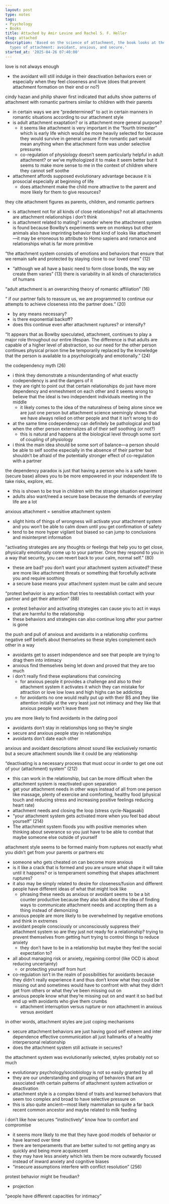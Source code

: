 ```yaml
---
layout: post
type: notes
tags:
- Psychology
- Books
title: Attached by Amir Levine and Rachel S. F. Heller
slug: attached
description: 'Based on the science of attachment, the book looks at the three basic
  types of attachment: avoidant, anxious, and secure.'
started_at: '2025-04-26 07:40:00'
---
```


love is not always enough
* the avoidant will still indulge in their deactivation behaviors even or especially when they feel closeness and love (does that prevent attachment formation on their end or no?)

cindy hazan and philip shaver first indicated that adults show patterns of attachment with romantic partners similar to children with their parents 
* in certain ways we are “predetermined” to act in certain manners in romantic situations according to our attachment style 
* is adult attachment exaptation? or is attachment more general purpose?
    * it seems like attachment is very important in the “fourth trimester” which is early life which would be more heavily selected for because they would survive in general unsure if the romantic part would mean anything when the attachment form was under selective pressures 
    * co-regulation of physiology doesn’t seem particularly helpful in adult attachment? or we’ve mythologized it to make it seem better but it seems to make more sense to me in the context of children where they cannot self soothe
* attachment affords supposed evolutionary advantage because it is prosocial especially at beginning of life 
    * does attachment make the child more attractive to the parent and more likely for them to give resources? 

they cite attachment figures as parents, children, and romantic partners 
* is attachment not for all kinds of close relationships? not all attachments are attachment relationships i don’t think
* is attachment related to mating? i wonder where the attachment system is found because Bowlby’s experiments were on monkeys but other animals also have imprinting behavior that kind of looks like attachment—it may be erroneous to attribute to Homo sapiens and romance and relationships what is far more primitive 

“the attachment system consists of emotions and behaviors that ensure that we remain safe and protected by staying close to our loved ones” (12)
* “although we all have a basic need to form close bonds, the way we create them varies” (13) there is variability in all kinds of characteristics of humans 

“adult attachment is an overarching theory of romantic affiliation” (16)

“ if our partner fails to reassure us, we are programmed to continue our attempts to achieve closeness into the partner does.” (20)
* by any means necessary?
* is there exponential backoff?
* does this continue even after attachment ruptures? or intensify?

“It appears that as Bowlby speculated, attachment, continues to play a major role throughout our entire lifespan. The difference is that adults are capable of a higher level of abstraction, so our need for the other person continues physical prison time be temporarily replaced by the knowledge that the person is available to a psychologically and emotionally.” (24)

the codependency myth (26)
* i think they demonstrate a misunderstanding of what exactly codependency is and the dangers of it
* they are right to point out that certain relationships do just have more dependency and enmeshment on each other and it seems wrong to believe that the ideal is two independent individuals meeting in the middle
    * it likely comes to the idea of the naturalness of being alone since we are just one person but attachment science seemingly shows that we have always relied on other people and that it isn’t wrong to do
* at the same time codependency can definitely be pathological and bad when the other person externalizes all of their self soothing (or not?)
    * this is natural and happens at the biological level through some sort of coupling of physiology
* i think the main idea should be some sort of balance—a person should be able to self soothe especially in the absence of their partner but shouldn’t be afraid of the potentially stronger effect of co-regulation with a partner 

the dependency paradox is just that having a person who is a safe haven (secure base) allows you to be more empowered in your independent life to take risks, explore, etc. 
* this is shown to be true in children with the strange situation experiment 
* adults also want/need a secure base because the demands of everyday life are a lot

anxious attachment = sensitive attachment system
* slight hints of things of wrongness will activate your attachment system and you won’t be able to calm down until you get confirmation of safety
* tend to be more hyper vigilant but biased so can jump to conclusions and misinterpret information

“activating strategies are any thoughts or feelings that help you to get close, physically emotionally come up to your partner. Once they respond to you in a way that security, you can revert back to your calm, normal self.” (80)
* these are bad? you don’t want your attachment system activated? these are more like attachment threats or something that forcefully activate you and require soothing
* a secure base means your attachment system must be calm and secure

“protest behavior is any action that tries to reestablish contact with your partner and get their attention” (88)
* protest behavior and activating strategies can cause you to act in ways that are harmful to the relationship 
* these behaviors and strategies can also continue long after your partner is gone 

the push and pull of anxious and avoidants in a relationship confirms negative self beliefs about themselves so these styles complement each other in a way
* avoidants get to assert independence and see that people are trying to drag them into intimacy
* anxious find themselves being let down and proved that they are too much 
* i don’t really find these explanations that convincing
    * for anxious people it provides a challenge and also to their attachment system it activates it which they can mistake for attraction or love low lows and high highs can be addicting
    * for avoidants no one would really put up with their BS and they like attention initially at the very least just not intimacy and they like that anxious people won’t leave them 

you are more likely to find avoidants in the dating pool
* avoidants don’t stay in relationships long so they’re single
* secure and anxious people stay in relationships 
* avoidants don’t date each other 

anxious and avoidant descriptions almost sound like exclusively romantic but a secure attachment sounds like it could be any relationship 

“deactivating is a necessary process that must occur in order to get one out of your (attachment) system” (212)
* this can work in the relationship, but can be more difficult when the attachment system is reactivated upon separation
* get your attachment needs in other ways instead of all from one person like massage, plenty of exercise and comforting, healthy food (physical touch and reducing stress and increasing positive feelings reducing heart rate)
* attachment needs and closing the loop (stress cycle-Nagasaki)
* “your attachment system gets activated more when you feel bad about yourself” (214)
* The attachment system floods you with positive memories when thinking about severance so you just have to be able to combat that maybe someone else outside of yourself

attachment style seems to be formed mainly from ruptures not exactly what you didn’t get from your parents or partners etc
* someone who gets cheated on can become more anxious 
* is it like a crack that is formed and you are unsure what shape it will take until it happens? or is temperament something that shapes attachment ruptures?
* it also may be simply related to desire for closeness/fusion and different people have different ideas of what that might look like
    * phrasing these needs as anxious or avoidant seems to be a bit counter productive because they also talk about the idea of finding ways to communicate attachment needs and accepting them as a thing instead of demonizing 
* anxious people are more likely to be overwhelmed by negative emotions and think in extremes 
* avoidant people consciously or unconsciously suppress their attachment system so are they just not ready for a relationship? trying to prevent themselves from getting hurt trying to control things to reduce anxiety
    * they don’t have to be in a relationship but maybe they feel the social expectation to?
* all about managing risk or anxiety, regaining control (like OCD is about reducing uncertainty)
    * or protecting yourself from hurt
* co-regulation isn’t in the realm of possibilities for avoidants because they didn’t really experience it and thus don’t know what they could be missing out and sometimes would have to confront with what they didn’t get from others or what they’ve been missing out on
* anxious people know what they’re missing out on and want it so bad but end up with avoidants who give them crumbs 
    * attachment interruption versus rupture or non attachment in anxious versus avoidant 

in other words, attachment styles are just coping mechanisms 
* secure attachment behaviors are just having good self esteem and inter dependence effective communication all just hallmarks of a healthy interpersonal relationship
* does the attachment system still activate in secures?

the attachment system was evolutionarily selected, styles probably not so much
* evolutionary psychology/sociobiology is not so easily granted by all 
* they are our understanding and grouping of behaviors that are associated with certain patterns of attachment system activation or deactivation 
* attachment style is a complex blend of traits and learned behaviors that seem too complex and broad to have selective pressure on
* this is also quite ancient—most likely mammalian so quite a far back recent common ancestor and maybe related to milk feeding 

i don’t like how secures “instinctively” know how to comfort and compromise
* it seems more likely to me that they have good models of behavior or have learned over time 
* there are temperaments that are better suited to not getting angry as quickly and being more acquiescent 
* they may have less anxiety which lets them be more outwardly focused instead of inward anxiety and cognitive biases 
* “insecure assumptions interfere with conflict resolution” (256)

protest behavior might be freudian?
* projection

“people have different capacities for intimacy”